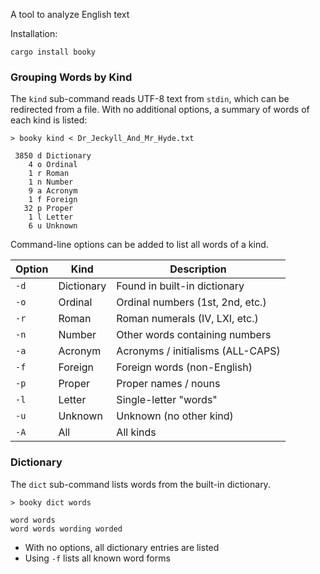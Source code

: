 A tool to analyze English text

Installation:
```shell
cargo install booky
```

### Grouping Words by Kind

The `kind` sub-command reads UTF-8 text from `stdin`, which can be redirected
from a file.  With no additional options, a summary of words of each kind is
listed:

```
> booky kind < Dr_Jeckyll_And_Mr_Hyde.txt

 3850 d Dictionary
    4 o Ordinal
    1 r Roman
    1 n Number
    9 a Acronym
    1 f Foreign
   32 p Proper
    1 l Letter
    6 u Unknown
```

Command-line options can be added to list all words of a kind.

Option | Kind       | Description
-------|------------|-----------------------------
`-d`   | Dictionary | Found in built-in dictionary
`-o`   | Ordinal    | Ordinal numbers (1st, 2nd, etc.)
`-r`   | Roman      | Roman numerals (IV, LXI, etc.)
`-n`   | Number     | Other words containing numbers
`-a`   | Acronym    | Acronyms / initialisms (ALL-CAPS)
`-f`   | Foreign    | Foreign words (non-English)
`-p`   | Proper     | Proper names / nouns
`-l`   | Letter     | Single-letter "words"
`-u`   | Unknown    | Unknown (no other kind)
`-A`   | All        | All kinds

### Dictionary

The `dict` sub-command lists words from the built-in dictionary.

```
> booky dict words

word words
word words wording worded
```

- With no options, all dictionary entries are listed
- Using `-f` lists all known word forms
